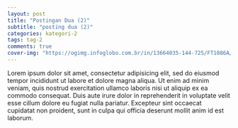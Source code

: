 ```yaml
---  
layout: post
title: "Postingan Dua (2)"
subtitle: "posting dua (2)"
categories: kategori-2
tags: tag-2
comments: true
cover-img: "https://ogimg.infoglobo.com.br/in/13664035-144-725/FT1086A/lorem-ipsum-logo.jpg"
---  
```

  
Lorem ipsum dolor sit amet, consectetur adipisicing elit, sed do eiusmod tempor incididunt ut labore et dolore magna aliqua. Ut enim ad minim veniam, quis nostrud exercitation ullamco laboris nisi ut aliquip ex ea commodo consequat. Duis aute irure dolor in reprehenderit in voluptate velit esse cillum dolore eu fugiat nulla pariatur. Excepteur sint occaecat cupidatat non proident, sunt in culpa qui officia deserunt mollit anim id est laborum.
